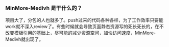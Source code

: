 ### MinMore-Medivh 是干什么的？

项目大了，分包的人也就多了。push过来的代码各种各样，为了工作效率只要能work就不深入review了。有些时候就会导致页面静态资源写的死长死长的，在不改变模板引用的基础上，尽可能的减少资源空间，加快访问速度，MinMore-Medivh就出现了。
